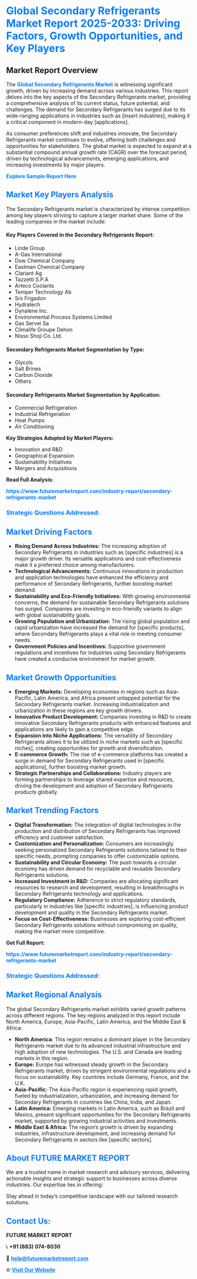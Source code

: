 <h1 style="color: #007BFF;">Global Secondary Refrigerants Market Report 2025-2033: Driving Factors, Growth Opportunities, and Key Players</h1>

<section id="overview">
<h2>Market Report Overview</h2>
<p>The <a href="https://www.futuremarketreport.com/industry-report/secondary-refrigerants-market" style="color: #007BFF; text-decoration: none;"><strong>Global Secondary Refrigerants Market</strong></a> is witnessing significant growth, driven by increasing demand across various industries. This report delves into the key aspects of the Secondary Refrigerants market, providing a comprehensive analysis of its current status, future potential, and challenges. The demand for Secondary Refrigerants has surged due to its wide-ranging applications in industries such as [insert industries], making it a critical component in modern-day [applications].</p>
<p>As consumer preferences shift and industries innovate, the Secondary Refrigerants market continues to evolve, offering both challenges and opportunities for stakeholders. The global market is expected to expand at a substantial compound annual growth rate (CAGR) over the forecast period, driven by technological advancements, emerging applications, and increasing investments by major players.</p>
</section>

<section id="overview">
<p><a href="https://www.futuremarketreport.com/request-sample/reportId=87867" style="color: #007BFF; text-decoration: none;"><strong>Explore Sample Report Here</strong></a></p>
</section>

<section id="key-players">
<h2 style="color: #007BFF;">Market Key Players Analysis</h2>
<p>The Secondary Refrigerants market is characterized by intense competition among key players striving to capture a larger market share. Some of the leading companies in the market include:</p>
<h4>Key Players Covered in the Secondary Refrigerants Report:</h4>
<ul><li>Linde Group</li><li>A-Gas International</li><li>Dow Chemical Company</li><li>Eastman Chemical Company</li><li>Clariant Ag</li><li>Tazzetti S.P.A</li><li>Arteco Coolants</li><li>Temper Technology Ab</li><li>Srs Frigadon</li><li>Hydratech</li><li>Dynalene Inc.</li><li>Environmental Process Systems Limited</li><li>Gas Servei Sa</li><li>Climalife Groupe Dehon</li><li>Nisso Shoji Co. Ltd.</li></ul>
<h4>Secondary Refrigerants Market Segmentation by Type:</h4>
<ul><li>Glycols</li><li>Salt Brines</li><li>Carbon Dioxide</li><li>Others</li></ul>

<h4>Secondary Refrigerants Market Segmentation by Application:</h4>
<ul><li>Commercial Refrigeration</li><li>Industrial Refrigeration</li><li>Heat Pumps</li><li>Air Conditioning</li></ul>
<p><strong>Key Strategies Adopted by Market Players:</strong></p>
<ul>
<li>Innovation and R&D</li>
<li>Geographical Expansion</li>
<li>Sustainability Initiatives</li>
<li>Mergers and Acquisitions</li>
</ul>
</section>

<section>
<p><strong>Read Full Analysis: </strong></p><a href="https://www.futuremarketreport.com/industry-report/secondary-refrigerants-market" style="color: #007BFF; text-decoration: none;"><strong>https://www.futuremarketreport.com/industry-report/secondary-refrigerants-market</strong></a>
<h3 style="color: #007BFF;">Strategic Questions Addressed:</h3>
</section>

<section id="driving-factors">
<h2 style="color: #007BFF;">Market Driving Factors</h2>
<ul>
<li><strong>Rising Demand Across Industries:</strong> The increasing adoption of Secondary Refrigerants in industries such as [specific industries] is a major growth driver. Its versatile applications and cost-effectiveness make it a preferred choice among manufacturers.</li>
<li><strong>Technological Advancements:</strong> Continuous innovations in production and application technologies have enhanced the efficiency and performance of Secondary Refrigerants, further boosting market demand.</li>
<li><strong>Sustainability and Eco-Friendly Initiatives:</strong> With growing environmental concerns, the demand for sustainable Secondary Refrigerants solutions has surged. Companies are investing in eco-friendly variants to align with global sustainability goals.</li>
<li><strong>Growing Population and Urbanization:</strong> The rising global population and rapid urbanization have increased the demand for [specific products], where Secondary Refrigerants plays a vital role in meeting consumer needs.</li>
<li><strong>Government Policies and Incentives:</strong> Supportive government regulations and incentives for industries using Secondary Refrigerants have created a conducive environment for market growth.</li>
</ul>
</section>

<section id="growth-opportunities">
<h2 style="color: #007BFF;">Market Growth Opportunities</h2>
<ul>
<li><strong>Emerging Markets:</strong> Developing economies in regions such as Asia-Pacific, Latin America, and Africa present untapped potential for the Secondary Refrigerants market. Increasing industrialization and urbanization in these regions are key growth drivers.</li>
<li><strong>Innovative Product Development:</strong> Companies investing in R&D to create innovative Secondary Refrigerants products with enhanced features and applications are likely to gain a competitive edge.</li>
<li><strong>Expansion into Niche Applications:</strong> The versatility of Secondary Refrigerants allows it to be utilized in niche markets such as [specific niches], creating opportunities for growth and diversification.</li>
<li><strong>E-commerce Growth:</strong> The rise of e-commerce platforms has created a surge in demand for Secondary Refrigerants used in [specific applications], further boosting market growth.</li>
<li><strong>Strategic Partnerships and Collaborations:</strong> Industry players are forming partnerships to leverage shared expertise and resources, driving the development and adoption of Secondary Refrigerants products globally.</li>
</ul>
</section>

<section id="trending-factors">
<h2 style="color: #007BFF;">Market Trending Factors</h2>
<ul>
<li><strong>Digital Transformation:</strong> The integration of digital technologies in the production and distribution of Secondary Refrigerants has improved efficiency and customer satisfaction.</li>
<li><strong>Customization and Personalization:</strong> Consumers are increasingly seeking personalized Secondary Refrigerants solutions tailored to their specific needs, prompting companies to offer customizable options.</li>
<li><strong>Sustainability and Circular Economy:</strong> The push towards a circular economy has driven demand for recyclable and reusable Secondary Refrigerants solutions.</li>
<li><strong>Increased Investment in R&D:</strong> Companies are allocating significant resources to research and development, resulting in breakthroughs in Secondary Refrigerants technology and applications.</li>
<li><strong>Regulatory Compliance:</strong> Adherence to strict regulatory standards, particularly in industries like [specific industries], is influencing product development and quality in the Secondary Refrigerants market.</li>
<li><strong>Focus on Cost-Effectiveness:</strong> Businesses are exploring cost-efficient Secondary Refrigerants solutions without compromising on quality, making the market more competitive.</li>
</ul>
</section>

<section>
<p><strong>Get Full Report: </strong></p><a href="https://www.futuremarketreport.com/industry-report/secondary-refrigerants-market" style="color: #007BFF; text-decoration: none;"><strong>https://www.futuremarketreport.com/industry-report/secondary-refrigerants-market</strong></a>
<h3 style="color: #007BFF;">Strategic Questions Addressed:</h3>
</section>


<section id="regional-analysis">
<h2 style="color: #007BFF;">Market Regional Analysis</h2>
<p>The global Secondary Refrigerants market exhibits varied growth patterns across different regions. The key regions analyzed in this report include North America, Europe, Asia-Pacific, Latin America, and the Middle East & Africa:</p>
<ul>
<li><strong>North America:</strong> This region remains a dominant player in the Secondary Refrigerants market due to its advanced industrial infrastructure and high adoption of new technologies. The U.S. and Canada are leading markets in this region.</li>
<li><strong>Europe:</strong> Europe has witnessed steady growth in the Secondary Refrigerants market, driven by stringent environmental regulations and a focus on sustainability. Key countries include Germany, France, and the U.K.</li>
<li><strong>Asia-Pacific:</strong> The Asia-Pacific region is experiencing rapid growth, fueled by industrialization, urbanization, and increasing demand for Secondary Refrigerants in countries like China, India, and Japan.</li>
<li><strong>Latin America:</strong> Emerging markets in Latin America, such as Brazil and Mexico, present significant opportunities for the Secondary Refrigerants market, supported by growing industrial activities and investments.</li>
<li><strong>Middle East & Africa:</strong> The region’s growth is driven by expanding industries, infrastructure development, and increasing demand for Secondary Refrigerants in sectors like [specific sectors].</li>
</ul>
</section>

<footer>
<h2 style="color: #007BFF;">About FUTURE MARKET REPORT</h2>
<p>We are a trusted name in market research and advisory services, delivering actionable insights and strategic support to businesses across diverse industries. Our expertise lies in offering:</p>

<p>Stay ahead in today’s competitive landscape with our tailored research solutions.</p>

<h2 style="color: #007BFF;">Contact Us:</h2>
<p><strong>FUTURE MARKET REPORT</strong></p>
<p>📞 <strong>+91 (883) 074-8030</strong></p>
<p>📧 <strong><a href="mailto:help@futuremarketreport.com" style="color: #007BFF;">help@futuremarketreport.com</a></strong></p>
<p>🌐 <strong><a href="https://www.futuremarketreport.com/" style="color: #007BFF;">Visit Our Website</a></strong></p>
</footer>